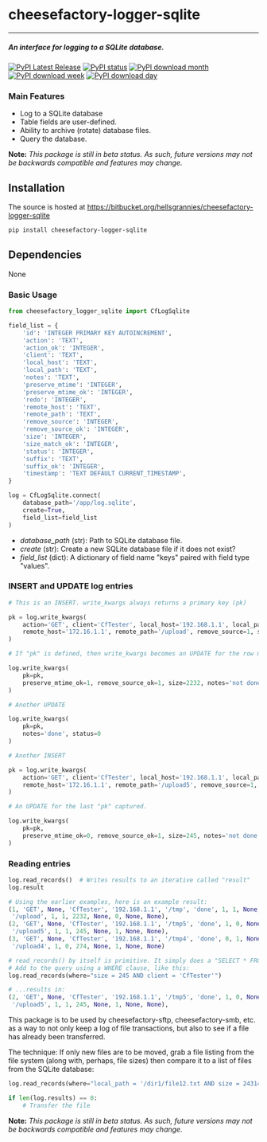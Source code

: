 # cheesefactory-logger-sqlite

-----------------

##### An interface for logging to a SQLite database.
[![PyPI Latest Release](https://img.shields.io/pypi/v/cheesefactory-logger-sqlite.svg)](https://pypi.org/project/cheesefactory-smb/)
[![PyPI status](https://img.shields.io/pypi/status/cheesefactory-logger-sqlite.svg)](https://pypi.python.org/pypi/cheesefactory-smb/)
[![PyPI download month](https://img.shields.io/pypi/dm/cheesefactory-logger-sqlite.svg)](https://pypi.python.org/pypi/cheesefactory-smb/)
[![PyPI download week](https://img.shields.io/pypi/dw/cheesefactory-logger-sqlite.svg)](https://pypi.python.org/pypi/cheesefactory-smb/)
[![PyPI download day](https://img.shields.io/pypi/dd/cheesefactory-logger-sqlite.svg)](https://pypi.python.org/pypi/cheesefactory-smb/)

### Main Features

* Log to a SQLite database
* Table fields are user-defined. 
* Ability to archive (rotate) database files.
* Query the database.

**Note:** _This package is still in beta status. As such, future versions may not be backwards compatible and features may change._

## Installation
The source is hosted at https://bitbucket.org/hellsgrannies/cheesefactory-logger-sqlite

```sh
pip install cheesefactory-logger-sqlite
```

## Dependencies

None

### Basic Usage

```python
from cheesefactory_logger_sqlite import CfLogSqlite

field_list = {
    'id': 'INTEGER PRIMARY KEY AUTOINCREMENT',
    'action': 'TEXT',
    'action_ok': 'INTEGER',
    'client': 'TEXT',
    'local_host': 'TEXT',
    'local_path': 'TEXT',
    'notes': 'TEXT',
    'preserve_mtime': 'INTEGER',
    'preserve_mtime_ok': 'INTEGER',
    'redo': 'INTEGER',
    'remote_host': 'TEXT',
    'remote_path': 'TEXT',
    'remove_source': 'INTEGER',
    'remove_source_ok': 'INTEGER',
    'size': 'INTEGER',
    'size_match_ok': 'INTEGER',
    'status': 'INTEGER',
    'suffix': 'TEXT',
    'suffix_ok': 'INTEGER',
    'timestamp': 'TEXT DEFAULT CURRENT_TIMESTAMP',
}

log = CfLogSqlite.connect(
    database_path='/app/log.sqlite', 
    create=True, 
    field_list=field_list
)
```

* _database_path_ (str): Path to SQLite database file.
* _create_ (str): Create a new SQLite database file if it does not exist?
* _field_list_ (dict): A dictionary of field name "keys" paired with field type "values".


### INSERT and UPDATE log entries

```python
# This is an INSERT. write_kwargs always returns a primary key (pk)

pk = log.write_kwargs(
    action='GET', client='CfTester', local_host='192.168.1.1', local_path='/tmp', preserve_mtime=1,
    remote_host='172.16.1.1', remote_path='/upload', remove_source=1, status=0
)

# If "pk" is defined, then write_kwargs becomes an UPDATE for the row matching pk's value. 

log.write_kwargs(
    pk=pk,
    preserve_mtime_ok=1, remove_source_ok=1, size=2232, notes='not done yet'
)

# Another UPDATE

log.write_kwargs(
    pk=pk,
    notes='done', status=0
)

# Another INSERT 

pk = log.write_kwargs(
    action='GET', client='CfTester', local_host='192.168.1.1', local_path='/tmp5', preserve_mtime=1,
    remote_host='172.16.1.1', remote_path='/upload5', remove_source=1, status=0
)

# An UPDATE for the last "pk" captured.

log.write_kwargs(
    pk=pk,
    preserve_mtime_ok=0, remove_source_ok=1, size=245, notes='not done yet'
)
```


### Reading entries

```python
log.read_records()  # Writes results to an iterative called "result"
log.result

# Using the earlier examples, here is an example result:
(1, 'GET', None, 'CfTester', '192.168.1.1', '/tmp', 'done', 1, 1, None, '172.16.1.1', 
 '/upload', 1, 1, 2232, None, 0, None, None),
(2, 'GET', None, 'CfTester', '192.168.1.1', '/tmp5', 'done', 1, 0, None, '172.16.1.1', 
 '/upload5', 1, 1, 245, None, 1, None, None),
(3, 'GET', None, 'CfTester', '192.168.1.1', '/tmp4', 'done', 0, 1, None, '172.16.1.1', 
 '/upload4', 1, 0, 274, None, 1, None, None)

# read_records() by itself is primitive. It simply does a "SELECT * FROM <table>". 
# Add to the query using a WHERE clause, like this:
log.read_records(where="size = 245 AND client = 'CfTester'")

# ...results in:
(2, 'GET', None, 'CfTester', '192.168.1.1', '/tmp5', 'done', 1, 0, None, '172.16.1.1', 
 '/upload5', 1, 1, 245, None, 1, None, None),
```

This package is to be used by cheesefactory-sftp, cheesefactory-smb, etc. as a way to 
not only keep a log of file transactions, but also to see if a file has already 
been transferred. 

The technique: If only new files are to be moved, grab a file listing
from the file system (along with, perhaps, file sizes) then compare it to a list of 
files from the SQLite database:

```python
log.read_records(where="local_path = '/dir1/file12.txt AND size = 24314'")

if len(log.results) == 0:
    # Transfer the file
```

**Note:** _This package is still in beta status. As such, future versions may not be backwards compatible and features may change._
